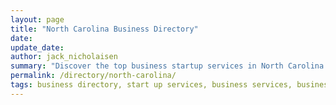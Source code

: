 ```yaml
---
layout: page
title: "North Carolina Business Directory"
date: 
update_date: 
author: jack_nicholaisen
summary: "Discover the top business startup services in North Carolina! Your ultimate guide to launching a successful venture."  
permalink: /directory/north-carolina/
tags: business directory, start up services, business services, business lawyers, registered agents,
---
```



